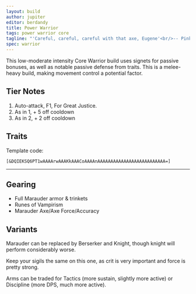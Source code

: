 ```yaml
---
layout: build
author: jupiter
editor: berdandy
title: Power Warrior
tags: power warrior core
tagline: "'Careful, careful, careful with that axe, Eugene'<br/>-- Pink Floyd"
spec: warrior
---
```


This low-moderate intensity Core Warrior build uses signets for passive bonuses, as well as notable passive defense from traits. This is a melee-heavy build, making movement control a potential factor.

## Tier Notes

1. Auto-attack, F1, For Great Justice.
2. As in 1, + 5 off cooldown
3. As in 2, + 2 off cooldown

## Traits

Template code:

`[&DQIEKSQ6PT1wAAAArwAAAKkAAACoAAAAnAAAAAAAAAAAAAAAAAAAAAAAAAA=]`

---

<div
  data-armory-embed='skills'
  data-armory-ids='14389,14410,14404,14403,14355'
>
</div>
<div
  data-armory-embed='specializations'
  data-armory-ids='4,36,61'
  data-armory-4-traits='1447,1338,1454'
  data-armory-36-traits='1344,1316,1707'
  data-armory-61-traits='2107,2095,2060'
>
</div>
<script async src='https://unpkg.com/armory-embeds@^0.x.x/armory-embeds.js'></script>

## Gearing

- Full Marauder armor & trinkets
- Runes of Vampirism
- Marauder Axe/Axe Force/Accuracy

## Variants

Marauder can be replaced by Berserker and Knight, though knight will perform considerably worse.

Keep your sigils the same on this one, as crit is very important and force is pretty strong.

Arms can be traded for Tactics (more sustain, slightly more active) or Discipline (more DPS, much more active).

